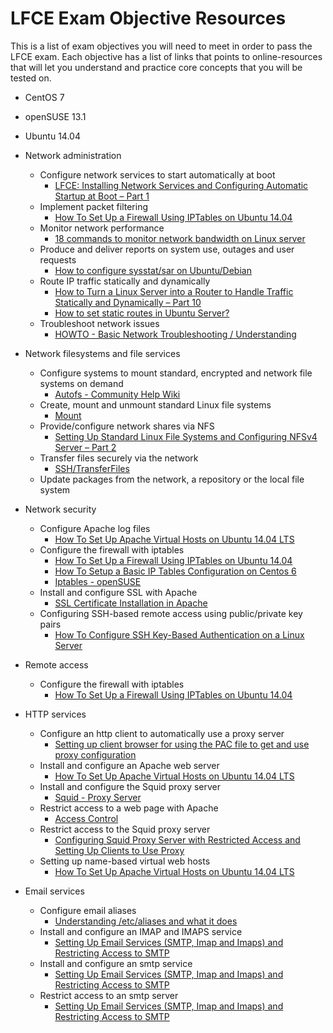 # LFCE Exam Objective Resources
This is a list of exam objectives you will need to meet in order to pass the LFCE exam. Each objective has a list of links that points to online-resources that will let you understand and practice core concepts that you will be tested on. 

* CentOS 7
* openSUSE 13.1
* Ubuntu 14.04


* Network administration
  * Configure network services to start automatically at boot
     * [LFCE: Installing Network Services and Configuring Automatic Startup at Boot – Part 1](http://www.tecmint.com/installing-network-services-and-configuring-services-at-system-boot/)
  * Implement packet filtering
    * [How To Set Up a Firewall Using IPTables on Ubuntu 14.04](https://www.digitalocean.com/community/tutorials/how-to-set-up-a-firewall-using-iptables-on-ubuntu-14-04)
  * Monitor network performance
    * [18 commands to monitor network bandwidth on Linux server](http://www.binarytides.com/linux-commands-monitor-network/)
  * Produce and deliver reports on system use, outages and user requests
    * [How to configure sysstat/sar on Ubuntu/Debian](http://www.leonardoborda.com/blog/how-to-configure-sysstatsar-on-ubuntudebian/)
  * Route IP traffic statically and dynamically
    * [How to Turn a Linux Server into a Router to Handle Traffic Statically and Dynamically – Part 10](http://www.tecmint.com/setup-linux-as-router/)
    * [How to set static routes in Ubuntu Server?](http://askubuntu.com/questions/168033/how-to-set-static-routes-in-ubuntu-server)
  * Troubleshoot network issues
    * [HOWTO - Basic Network Troubleshooting / Understanding](https://ubuntuforums.org/showthread.php?t=25557) 

* Network filesystems and file services
  * Configure systems to mount standard, encrypted and network file systems on demand
    * [Autofs - Community Help Wiki](https://help.ubuntu.com/community/Autofs)
  * Create, mount and unmount standard Linux file systems
    * [Mount](https://help.ubuntu.com/community/Mount)
  * Provide/configure network shares via NFS
    * [Setting Up Standard Linux File Systems and Configuring NFSv4 Server – Part 2](http://www.tecmint.com/configure-nfs-server/)
  * Transfer files securely via the network
    * [SSH/TransferFiles](https://help.ubuntu.com/community/SSH/TransferFiles)
  * Update packages from the network, a repository or the local file system

* Network security
  * Configure Apache log files
    * [How To Set Up Apache Virtual Hosts on Ubuntu 14.04 LTS](https://www.digitalocean.com/community/tutorials/how-to-set-up-apache-virtual-hosts-on-ubuntu-14-04-lts)
  * Configure the firewall with iptables
  	* [How To Set Up a Firewall Using IPTables on Ubuntu 14.04](https://www.digitalocean.com/community/tutorials/how-to-set-up-a-firewall-using-iptables-on-ubuntu-14-04)
    * [How To Setup a Basic IP Tables Configuration on Centos 6](https://www.digitalocean.com/community/tutorials/how-to-setup-a-basic-ip-tables-configuration-on-centos-6)
    * [Iptables - openSUSE](https://en.opensuse.org/Iptables)
  * Install and configure SSL with Apache
    * [SSL Certificate Installation in Apache](https://www.digicert.com/ssl-certificate-installation-apache.htm)
  * Configuring SSH-based remote access using public/private key pairs
    * [How To Configure SSH Key-Based Authentication on a Linux Server](https://www.digitalocean.com/community/tutorials/how-to-configure-ssh-key-based-authentication-on-a-linux-server)

* Remote access
  * Configure the firewall with iptables
  	* [How To Set Up a Firewall Using IPTables on Ubuntu 14.04](https://www.digitalocean.com/community/tutorials/how-to-set-up-a-firewall-using-iptables-on-ubuntu-14-04)

* HTTP services
  * Configure an http client to automatically use a proxy server
    * [Setting up client browser for using the PAC file to get and use proxy configuration](https://tektab.com/2012/09/26/setting-up-automatic-proxy-configuration-pac-file/) 
  * Install and configure an Apache web server
    * [How To Set Up Apache Virtual Hosts on Ubuntu 14.04 LTS](https://www.digitalocean.com/community/tutorials/how-to-set-up-apache-virtual-hosts-on-ubuntu-14-04-lts)
  * Install and configure the Squid proxy server
    * [Squid - Proxy Server](https://help.ubuntu.com/lts/serverguide/squid.html)
  * Restrict access to a web page with Apache
    * [Access Control](https://httpd.apache.org/docs/2.4/howto/access.html)
  * Restrict access to the Squid proxy server
    * [Configuring Squid Proxy Server with Restricted Access and Setting Up Clients to Use Proxy](http://www.tecmint.com/configure-squid-server-in-linux/) 
  * Setting up name-based virtual web hosts
    * [How To Set Up Apache Virtual Hosts on Ubuntu 14.04 LTS](https://www.digitalocean.com/community/tutorials/how-to-set-up-apache-virtual-hosts-on-ubuntu-14-04-lts)

* Email services
  * Configure email aliases
    * [Understanding /etc/aliases and what it does](https://unix.stackexchange.com/questions/65013/understanding-etc-aliases-and-what-it-does) 
  * Install and configure an IMAP and IMAPS service
    * [Setting Up Email Services (SMTP, Imap and Imaps) and Restricting Access to SMTP](http://www.tecmint.com/setting-up-email-services-smtp-and-restricting-access-to-smtp/)
  * Install and configure an smtp service
    * [Setting Up Email Services (SMTP, Imap and Imaps) and Restricting Access to SMTP](http://www.tecmint.com/setting-up-email-services-smtp-and-restricting-access-to-smtp/) 
  * Restrict access to an smtp server
    * [Setting Up Email Services (SMTP, Imap and Imaps) and Restricting Access to SMTP](http://www.tecmint.com/setting-up-email-services-smtp-and-restricting-access-to-smtp/) 

